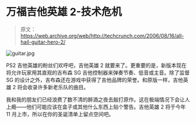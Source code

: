 # 万福吉他英雄 2-技术危机

> 原文：<https://web.archive.org/web/http://techcrunch.com/2006/08/16/all-hail-guitar-hero-2/>

![guitar.jpg](img/ced39e303f4ac08648ac0870f40c2dc3.png)

PS2 吉他英雄的粉丝们欢呼吧，吉他英雄 2 就要来了。更重要的是，新版本现在将允许玩家用其直观的吉布森 SG 吉他控制器来弹奏节奏、低音或主音。除了监督 SG 的设计之外，吉布森还在游戏中获得了吉他品牌的荣誉。和原版一样，吉他英雄 2 将会收录许多新老乐队的曲目。

我和我的朋友们已经浪费了数不清的醉酒之夜去敲打原作。这在极端情况下会让人上瘾——他们可能应该在盒子或其他什么东西上贴个警告。吉他英雄 2 将于今年 11 月上市，所以在你的圣诞清单上留点空间吧。
